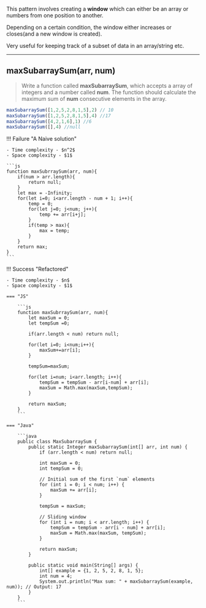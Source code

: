 This pattern involves creating a **window** which can either be an array or numbers from one position to another.

Depending on a certain condition, the window either increases or closes(and a new window is created).

Very useful for keeping track of a subset of data in an array/string etc.

---
## **maxSubarraySum(arr, num)**
> Write a function called **maxSubarraySum**, which accepts a  array of integers and a number called **num**.
The function should calculate the maximum sum of **num** consecutive elements in the array.
```js
maxSubarraySum([1,2,5,2,8,1,5],2) // 10
maxSubarraySum([1,2,5,2,8,1,5],4) //17
maxSubarraySum([4,2,1,6],1) //6
maxSubarraySum([],4) //null
```
!!! Failure "A Naive solution"

    - Time complexity - $n^2$
    - Space complexity - $1$
    
    ```js
    function maxSubrraySum(arr, num){
        if(num > arr.length){
            return null;
        }
        let max = -Infinity;
        for(let i=0; i<arr.length - num + 1; i++){
            temp = 0;
            for(let j=0; j<num; j++){
                temp += arr[i+j];
            }
            if(temp > max){
                max = temp;
            }
        }
        return max;
    }
    ```
!!! Success "Refactored"

    - Time complexity - $n$
    - Space complexity - $1$
    
    === "JS"

        ```js
        function maxSubrraySum(arr, num){
            let maxSum = 0;
            let tempSum =0;

            if(arr.length < num) return null;

            for(let i=0; i<num;i++){
                maxSum+=arr[i];
            }
            
            tempSum=maxSum;

            for(let i=num; i<arr.length; i++){
                tempSum = tempSum - arr[i-num] + arr[i];
                maxSum = Math.max(maxSum,tempSum);
            }

            return maxSum;
        }
        ```

    === "Java"

        ```java
        public class MaxSubarraySum {
            public static Integer maxSubarraySum(int[] arr, int num) {
                if (arr.length < num) return null;

                int maxSum = 0;
                int tempSum = 0;

                // Initial sum of the first `num` elements
                for (int i = 0; i < num; i++) {
                    maxSum += arr[i];
                }

                tempSum = maxSum;

                // Sliding window
                for (int i = num; i < arr.length; i++) {
                    tempSum = tempSum - arr[i - num] + arr[i];
                    maxSum = Math.max(maxSum, tempSum);
                }

                return maxSum;
            }

            public static void main(String[] args) {
                int[] example = {1, 2, 5, 2, 8, 1, 5};
                int num = 4;
                System.out.println("Max sum: " + maxSubarraySum(example, num)); // Output: 17
            }
        }
        ```